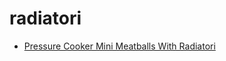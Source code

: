 # radiatori

 * [Pressure Cooker Mini Meatballs With Radiatori](index/p/pressure-cooker-mini-meatballs-with-radiatori.json)
